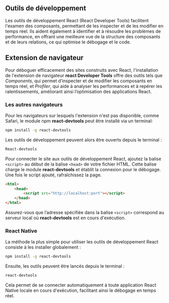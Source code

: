 ## Outils de développement
Les outils de développement React (React Developer Tools) facilitent l'examen des composants, permettant de les inspecter et de les modifier en temps réel. Ils aident également à identifier et à résoudre les problèmes de performance, en offrant une meilleure vue de la structure des composants et de leurs relations, ce qui optimise le débogage et le code.

## Extension de navigateur
Pour déboguer efficacement des sites construits avec React, l'installation de l'extension de navigateur **react Developer Tools**  offre des outils tels que *Components*, qui permet d’inspecter et de modifier les composants en temps réel, et *Profiler*, qui aide à analyser les performances et à repérer les ralentissements, améliorant ainsi l’optimisation des applications React.

### Les autres navigateurs 
Pour les navigateurs sur lesquels l'extension n'est pas disponible, comme Safari, le module npm **react-devtools** peut être installé via un terminal:

```bash
npm install -g react-devtools
```

Les outils de développement peuvent alors être ouverts depuis le terminal :
```bash
React-devtools
```

Pour connecter le site aux outils de développement React, ajoutez la balise `<script>` au début de la balise `<head>` de votre fichier HTML. Cette balise charge le module **react-devtools** et établit la connexion pour le débogage. Une fois le script ajouté, rafraîchissez la page.
```html
<html>
    <head>
        <script src="http://localhost:port"></script>
    </head>
</html>
```
Assurez-vous que l’adresse spécifiée dans la balise `<script>` correspond au serveur local où **react-devtools** est en cours d'exécution.

### React Native
La méthode la plus simple pour utiliser les outils de développement React consiste à les installer globalement :

```bash
npm install -g react-devtools
```

Ensuite, les outils peuvent être lancés depuis le terminal :

```bash
react-devtools
```

Cela permet de se connecter automatiquement à toute application React Native locale en cours d'exécution, facilitant ainsi le débogage en temps réel.
